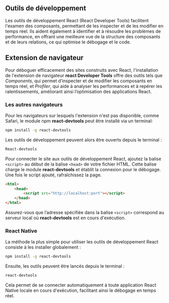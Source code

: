 ## Outils de développement
Les outils de développement React (React Developer Tools) facilitent l'examen des composants, permettant de les inspecter et de les modifier en temps réel. Ils aident également à identifier et à résoudre les problèmes de performance, en offrant une meilleure vue de la structure des composants et de leurs relations, ce qui optimise le débogage et le code.

## Extension de navigateur
Pour déboguer efficacement des sites construits avec React, l'installation de l'extension de navigateur **react Developer Tools**  offre des outils tels que *Components*, qui permet d’inspecter et de modifier les composants en temps réel, et *Profiler*, qui aide à analyser les performances et à repérer les ralentissements, améliorant ainsi l’optimisation des applications React.

### Les autres navigateurs 
Pour les navigateurs sur lesquels l'extension n'est pas disponible, comme Safari, le module npm **react-devtools** peut être installé via un terminal:

```bash
npm install -g react-devtools
```

Les outils de développement peuvent alors être ouverts depuis le terminal :
```bash
React-devtools
```

Pour connecter le site aux outils de développement React, ajoutez la balise `<script>` au début de la balise `<head>` de votre fichier HTML. Cette balise charge le module **react-devtools** et établit la connexion pour le débogage. Une fois le script ajouté, rafraîchissez la page.
```html
<html>
    <head>
        <script src="http://localhost:port"></script>
    </head>
</html>
```
Assurez-vous que l’adresse spécifiée dans la balise `<script>` correspond au serveur local où **react-devtools** est en cours d'exécution.

### React Native
La méthode la plus simple pour utiliser les outils de développement React consiste à les installer globalement :

```bash
npm install -g react-devtools
```

Ensuite, les outils peuvent être lancés depuis le terminal :

```bash
react-devtools
```

Cela permet de se connecter automatiquement à toute application React Native locale en cours d'exécution, facilitant ainsi le débogage en temps réel.
